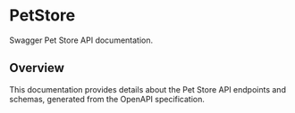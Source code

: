 # PetStore

Swagger Pet Store API documentation.

## Overview

This documentation provides details about the Pet Store API endpoints and schemas, generated from the OpenAPI specification. 
